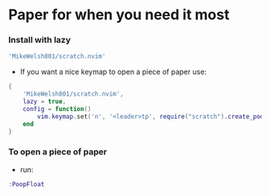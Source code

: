 # Paper for when you need it most

### Install with lazy
```lua
'MikeWelsh801/scratch.nvim'
```

- If you want a nice keymap to open a piece of paper use:

```lua
{
    'MikeWelsh801/scratch.nvim',
    lazy = true,
    config = function()
        vim.keymap.set('n', '<leader>tp', require("scratch").create_poop_float, {silent = true})
    end
}

```

### To open a piece of paper
- run:
```lua
:PoopFloat
```
